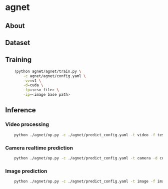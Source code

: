 # agnet

## About

## Dataset

## Training

```bash
    !python agnet/agnet/train.py \
        -c agnet/agnet/config.yaml \
        -vv=v1 \
        -d=cuda \
        -fp=<csv file> \
        -ip=<image base path>
```


## Inference
### Video processing

```bash
    python ./agnet/op.py -c ./agnet/predict_config.yaml -t video -f test/video/test.mp4 -d cuda
```

### Camera realtime prediction
```bash
    python ./agnet/op.py -c ./agnet/predict_config.yaml -t camera -d cuda
```

### Image prediction
```bash
    python ./agnet/op.py -c ./agnet/predict_config.yaml -t image -f image.jpg -d cuda
```
